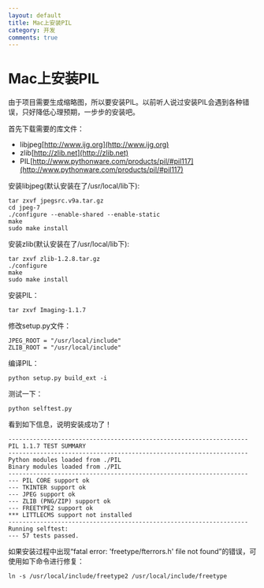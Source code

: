 ```yaml
---
layout: default
title: Mac上安装PIL
category: 开发
comments: true
---
```


# Mac上安装PIL

由于项目需要生成缩略图，所以要安装PIL。以前听人说过安装PIL会遇到各种错误，只好降低心理预期，一步步的安装吧。

首先下载需要的库文件：

* libjpeg[http://www.ijg.org](http://www.ijg.org)
* zlib[http://zlib.net](http://zlib.net)
* PIL[http://www.pythonware.com/products/pil/#pil117](http://www.pythonware.com/products/pil/#pil117)

安装libjpeg(默认安装在了/usr/local/lib下):

```
tar zxvf jpegsrc.v9a.tar.gz
cd jpeg-7
./configure --enable-shared --enable-static 
make
sudo make install
```

安装zlib(默认安装在了/usr/local/lib下):

```
tar zxvf zlib-1.2.8.tar.gz
./configure
make
sudo make install
```

安装PIL：

```
tar zxvf Imaging-1.1.7
```

修改setup.py文件：

```
JPEG_ROOT = "/usr/local/include"
ZLIB_ROOT = "/usr/local/include"
```

编译PIL：

```
python setup.py build_ext -i
```

测试一下：

```
python selftest.py
```

看到如下信息，说明安装成功了！

```
--------------------------------------------------------------------
PIL 1.1.7 TEST SUMMARY
--------------------------------------------------------------------
Python modules loaded from ./PIL
Binary modules loaded from ./PIL
--------------------------------------------------------------------
--- PIL CORE support ok
--- TKINTER support ok
--- JPEG support ok
--- ZLIB (PNG/ZIP) support ok
--- FREETYPE2 support ok
*** LITTLECMS support not installed
--------------------------------------------------------------------
Running selftest:
--- 57 tests passed.
```

如果安装过程中出现“fatal error: 'freetype/fterrors.h' file not found”的错误，可使用如下命令进行修复：

```
ln -s /usr/local/include/freetype2 /usr/local/include/freetype
```

